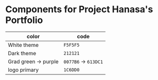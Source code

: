 # Components for Project Hanasa's Portfolio

|color | code |
|----|------|
|White theme | `F5F5F5`|
|Dark theme | `212121`|
|Grad green -> purple | `0077B6` -> `613DC1` |
|logo primary | `1C6DD0`|